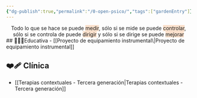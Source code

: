 ```yaml
---
{"dg-publish":true,"permalink":"/0-open-psico/","tags":["gardenEntry"]}
---
```


<center>Todo lo que se hace se puede <span style="background:rgba(240, 107, 5, 0.2)">medir</span>, sólo si se mide se puede <span style="background:rgba(240, 107, 5, 0.2)">controlar</span>, sólo si se controla de puede <span style="background:rgba(240, 107, 5, 0.2)">dirigir</span> y sólo si se dirige se puede <span style="background:rgba(240, 107, 5, 0.2)">mejorar</span></center>
##  👩🏽‍🎓Educativa
- [[Proyecto de equipamiento instrumental\|Proyecto de equipamiento instrumental]]

## ❤️‍🩹 Clínica
- [[Terapias contextuales - Tercera generación\|Terapias contextuales - Tercera generación]]